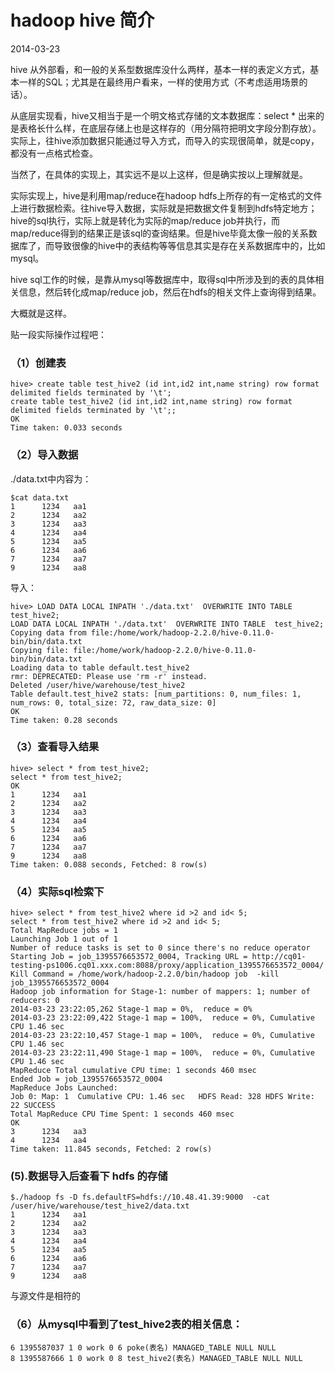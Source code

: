 # hadoop hive 简介

2014-03-23

hive 从外部看，和一般的关系型数据库没什么两样，基本一样的表定义方式，基本一样的SQL；尤其是在最终用户看来，一样的使用方式（不考虑适用场景的话）。

从底层实现看，hive又相当于是一个明文格式存储的文本数据库：select * 出来的是表格长什么样，在底层存储上也是这样存的（用分隔符把明文字段分割存放）。实际上，往hive添加数据只能通过导入方式，而导入的实现很简单，就是copy，都没有一点格式检查。

当然了，在具体的实现上，其实远不是以上这样，但是确实按以上理解就是。

实际实现上，hive是利用map/reduce在hadoop hdfs上所存的有一定格式的文件上进行数据检索。往hive导入数据，实际就是把数据文件复制到hdfs特定地方；hive的sql执行，实际上就是转化为实际的map/reduce job并执行，而map/reduce得到的结果正是该sql的查询结果。但是hive毕竟太像一般的关系数据库了，而导致很像的hive中的表结构等等信息其实是存在关系数据库中的，比如 mysql。

hive sql工作的时候，是靠从mysql等数据库中，取得sql中所涉及到的表的具体相关信息，然后转化成map/reduce job，然后在hdfs的相关文件上查询得到结果。

大概就是这样。

贴一段实际操作过程吧：
### （1）创建表
```
hive> create table test_hive2 (id int,id2 int,name string) row format delimited fields terminated by '\t';
create table test_hive2 (id int,id2 int,name string) row format delimited fields terminated by '\t';;
OK
Time taken: 0.033 seconds
```

### （2）导入数据
./data.txt中内容为：
```
$cat data.txt 
1      1234   aa1
2      1234   aa2
3      1234   aa3
4      1234   aa4
5      1234   aa5
6      1234   aa6
7      1234   aa7
9      1234   aa8
```
导入：
```
hive> LOAD DATA LOCAL INPATH './data.txt'  OVERWRITE INTO TABLE  test_hive2;
LOAD DATA LOCAL INPATH './data.txt'  OVERWRITE INTO TABLE  test_hive2;
Copying data from file:/home/work/hadoop-2.2.0/hive-0.11.0-bin/bin/data.txt
Copying file: file:/home/work/hadoop-2.2.0/hive-0.11.0-bin/bin/data.txt
Loading data to table default.test_hive2
rmr: DEPRECATED: Please use 'rm -r' instead.
Deleted /user/hive/warehouse/test_hive2
Table default.test_hive2 stats: [num_partitions: 0, num_files: 1, num_rows: 0, total_size: 72, raw_data_size: 0]
OK
Time taken: 0.28 seconds
```
### （3）查看导入结果
```
hive> select * from test_hive2;
select * from test_hive2;
OK
1      1234   aa1
2      1234   aa2
3      1234   aa3
4      1234   aa4
5      1234   aa5
6      1234   aa6
7      1234   aa7
9      1234   aa8
Time taken: 0.088 seconds, Fetched: 8 row(s)
```

### （4）实际sql检索下
```
hive> select * from test_hive2 where id >2 and id< 5;
select * from test_hive2 where id >2 and id< 5;
Total MapReduce jobs = 1
Launching Job 1 out of 1
Number of reduce tasks is set to 0 since there's no reduce operator
Starting Job = job_1395576653572_0004, Tracking URL = http://cq01-testing-ps1006.cq01.xxx.com:8088/proxy/application_1395576653572_0004/
Kill Command = /home/work/hadoop-2.2.0/bin/hadoop job  -kill job_1395576653572_0004
Hadoop job information for Stage-1: number of mappers: 1; number of reducers: 0
2014-03-23 23:22:05,262 Stage-1 map = 0%,  reduce = 0%
2014-03-23 23:22:09,422 Stage-1 map = 100%,  reduce = 0%, Cumulative CPU 1.46 sec
2014-03-23 23:22:10,457 Stage-1 map = 100%,  reduce = 0%, Cumulative CPU 1.46 sec
2014-03-23 23:22:11,490 Stage-1 map = 100%,  reduce = 0%, Cumulative CPU 1.46 sec
MapReduce Total cumulative CPU time: 1 seconds 460 msec
Ended Job = job_1395576653572_0004
MapReduce Jobs Launched: 
Job 0: Map: 1  Cumulative CPU: 1.46 sec   HDFS Read: 328 HDFS Write: 22 SUCCESS
Total MapReduce CPU Time Spent: 1 seconds 460 msec
OK
3      1234   aa3
4      1234   aa4
Time taken: 11.845 seconds, Fetched: 2 row(s)
```

### (5).数据导入后查看下 hdfs 的存储
```
$./hadoop fs -D fs.defaultFS=hdfs://10.48.41.39:9000  -cat /user/hive/warehouse/test_hive2/data.txt 
1      1234   aa1
2      1234   aa2
3      1234   aa3
4      1234   aa4
5      1234   aa5
6      1234   aa6
7      1234   aa7
9      1234   aa8
```
与源文件是相符的

### （6）从mysql中看到了test_hive2表的相关信息：
```
6 1395587037 1 0 work 0 6 poke(表名) MANAGED_TABLE NULL NULL
8 1395587666 1 0 work 0 8 test_hive2(表名) MANAGED_TABLE NULL NULL
```
